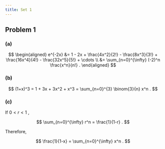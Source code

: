 ```yaml
---
title: Set 1
---
```


## Problem 1

### (a)

$$
\begin{aligned}
e^{-2x} &= 1 - 2x + \frac{4x^2}{2!} - \frac{8x^3}{3!} + \frac{16x^4}{4!} - \frac{32x^5}{5!} + \cdots \\
&= \sum_{n=0}^{\infty} (-2)^n \frac{x^n}{n!} .
\end{aligned}
$$

### (b)

$$
(1+x)^3 = 1 + 3x + 3x^2 + x^3 = \sum_{n=0}^{3} \binom{3}{n} x^n .
$$

### (c)

If $0 < r < 1$ ,

$$
\sum_{n=0}^{\infty} r^n = \frac{1}{1-r} .
$$

Therefore,

$$
\frac{1}{1-x} = \sum_{n=0}^{\infty} x^n .
$$
